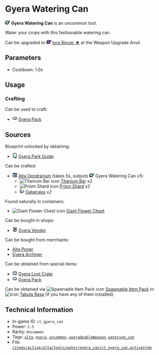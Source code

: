 # Gyera Watering Can

<img src="https://raw.githubusercontent.com/Ceterai/Enternia/main/items/active/alta/tools/water/gyera_can/icon.png" alt="Gyera Watering Can icon" loading="lazy" height="16px" width="auto" /> **Gyera Watering Can** is an uncommon tool.

Water your crops with this fashionable watering can.

Can be upgraded to <img src="https://raw.githubusercontent.com/Ceterai/Enternia/main/items/active/alta/tools/water/gyera_can/icon_upg.png" alt="Iora Rincer ★ icon" loading="lazy" height="16px" width="auto" /> [Iora Rincer ★](https://ceterai.github.io/MyEnternia/Wiki/IoraRincer) at the Weapon Upgrade Anvil.

## Parameters

- Cooldown: 1.0s

## Usage

### Crafting

Can be used to craft:

- <img src="https://raw.githubusercontent.com/Ceterai/Enternia/main/items/active/alta/packs/advanced/gyera.png" alt="Gyera Pack icon" loading="lazy" height="16px" width="auto" /> [Gyera Pack](https://ceterai.github.io/MyEnternia/Wiki/GyeraPack)

## Sources

Blueprint unlocked by obtaining:

- <img src="https://raw.githubusercontent.com/Ceterai/Enternia/main/codex/alta/ebook/gyera.png" alt="Gyera Park Guide icon" loading="lazy" height="16px" width="auto" /> [Gyera Park Guide](https://ceterai.github.io/MyEnternia/Wiki/GyeraParkGuide)

Can be crafted:

- ![ ](https://raw.githubusercontent.com/Ceterai/Enternia/main/objects/alta/crafting/dendrarium/icon.png) [Alta Dendrarium](https://ceterai.github.io/MyEnternia/Wiki/AltaDendrarium) (takes 5s, outputs <img src="https://raw.githubusercontent.com/Ceterai/Enternia/main/items/active/alta/tools/water/gyera_can/icon.png" alt="Gyera Watering Can icon" loading="lazy" height="16px" width="auto" /> Gyera Watering Can x*1*):
  - <img src="https://starbounder.org/mediawiki/images/9/94/Titanium_Bar.png" alt="Titanium Bar icon" loading="lazy" height="13px" width="14px" /> [Titanium Bar](https://starbounder.org/Titanium_Bar) x*2*
  - <img src="https://starbounder.org/mediawiki/images/c/c0/Prism_Shard.png" alt="Prism Shard icon" loading="lazy" height="10px" width="10px" /> [Prism Shard](https://starbounder.org/Prism_Shard) x*2*
  - <img src="https://raw.githubusercontent.com/Ceterai/Enternia/main/items/generic/crafting/alta/datamass.png" alt="Datamass icon" loading="lazy" height="16px" width="auto" /> [Datamass](https://ceterai.github.io/MyEnternia/Wiki/Datamass) x*2*

Found naturally in containers:

- <img src="https://starbounder.org/mediawiki/images/b/ba/Giant_Flower_Chest.png" alt="Giant Flower Chest icon" loading="lazy" height="9.75px" width="12px" /> [Giant Flower Chest](https://starbounder.org/Giant_Flower_Chest)

Can be bought in shops:

- <img src="https://raw.githubusercontent.com/Ceterai/Enternia/main/objects/alta/special/vendors/gyera/icon.png" alt="Gyera Vendor icon" loading="lazy" height="16px" width="auto" /> [Gyera Vendor](https://ceterai.github.io/MyEnternia/Wiki/GyeraVendor)

Can be bought from merchants:

- [Alta Poner](https://ceterai.github.io/MyEnternia/Wiki/AltaPoner)
- [Gyera Archiver](https://ceterai.github.io/MyEnternia/Wiki/GyeraArchiver)

Can be obtained from special items:

- <img src="https://raw.githubusercontent.com/Ceterai/Enternia/main/items/active/alta/loot/biome/ct_gyera_loot.png" alt="Gyera Loot Crate icon" loading="lazy" height="16px" width="auto" /> [Gyera Loot Crate](https://ceterai.github.io/MyEnternia/Wiki/GyeraLootCrate)
- <img src="https://raw.githubusercontent.com/Ceterai/Enternia/main/items/active/alta/packs/advanced/gyera.png" alt="Gyera Pack icon" loading="lazy" height="16px" width="auto" /> [Gyera Pack](https://ceterai.github.io/MyEnternia/Wiki/GyeraPack)

Can be obtained via <img src="https://raw.githubusercontent.com/Silverfeelin/Starbound-SpawnableItemPack/master/interface/sip/iconSmall.png" alt="Spawnable Item Pack icon" width="18" height="14"/> [Spawnable Item Pack](https://steamcommunity.com/sharedfiles/filedetails/?id=733665104) or <img src="https://steamuserimages-a.akamaihd.net/ugc/263843960696222713/3EC9A7C005541F7D577EBCB8C5736B4EFC9973D6/" alt="icon" width="8" height="12"/> [Tabula Rasa](https://community.playstarbound.com/resources/the-tabula-rasa.3222/) (if you have any of them installed).

## Technical Information

- In-game ID: `ct_gyera_can`
- Power: `2.5`
- Rarity: `Uncommon`
- Tags: [`alta`](https://ceterai.github.io/MyEnternia/Wiki/Tags/Alta), [`gyera`](https://ceterai.github.io/MyEnternia/Wiki/Tags/Gyera), [`uncommon`](https://ceterai.github.io/MyEnternia/Wiki/Tags/Uncommon), [`upgradeableWeapon`](https://ceterai.github.io/MyEnternia/Wiki/Tags/UpgradeableWeapon), [`watering_can`](https://ceterai.github.io/MyEnternia/Wiki/Tags/WateringCan)
- File: [`/items/active/alta/tools/water/gyera_can/ct_gyera_can.activeitem`](https://github.com/Ceterai/Enternia/blob/main/items/active/alta/tools/water/gyera_can/ct_gyera_can.activeitem)
